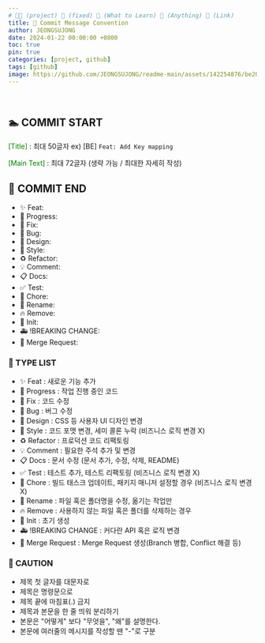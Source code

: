 ```yaml
---
# 👨‍💻 (project) 📌 (fixed) 📖 (What to Learn) 🧷 (Anything) 🌱 (Link)
title: 📌 Commit Message Convention
author: JEONGSUJONG
date: 2024-01-22 00:00:00 +0800
toc: true
pin: true
categories: [project, github]
tags: [github]
image: https://github.com/JEONGSUJONG/readme-main/assets/142254876/be20d816-7e67-4b9f-af6e-816b7e524d42
---
```


<br>

## 🏊 COMMIT START
<span style = "Color: green">[Title]</span> : 최대 50글자   ex) [BE] `Feat: Add Key mapping`  

<span style = "Color: green">[Main Text]</span> : 최대 72글자 (생략 가능 / 최대한 자세히 작성)  

## 🛌 COMMIT END
- ✨ Feat: 
- 🚧 Progress: 
- 🎯 Fix: 
- 🐛 Bug: 
- 🎨 Design: 
- 💄 Style: 
- ♻️ Refactor: 
- 💡 Comment: 
- 📋 Docs: 
- ✅ Test: 
- 🔖 Chore: 
- 📝 Rename: 
- 🔥 Remove: 
- 📌 Init: 
- 🚑 !BREAKING CHANGE: 
- 🔔 Merge Request: 

### 📄 TYPE LIST 
- ✨ Feat             : 새로운 기능 추가   
- 🚧 Progress         : 작업 진행 중인 코드
- 🎯 Fix              : 코드 수정
- 🐛 Bug              : 버그 수정
- 🎨 Design           : CSS 등 사용자 UI 디자인 변경  
- 💄 Style            : 코드 포맷 변경, 세미 콜론 누락 (비즈니스 로직 변경 X)  
- ♻️ Refactor         : 프로덕션 코드 리팩토링
- 💡 Comment          : 필요한 주석 추가 및 변경
- 📋 Docs             : 문서 수정 (문서 추가, 수정, 삭제, README)  
- ✅ Test             : 테스트 추가, 테스트 리팩토링 (비즈니스 로직 변경 X)  
- 🔖 Chore            : 빌드 태스크 업데이트, 패키지 매니저 설정할 경우 (비즈니스 로직 변경 X)
- 📝 Rename           : 파일 혹은 폴더명을 수정, 옮기는 작업만
- 🔥 Remove           : 사용하지 않는 파일 혹은 폴더를 삭제하는 경우
- 📌 Init             : 초기 생성  
- 🚑 !BREAKING CHANGE : 커다란 API 혹은 로직 변경
- 🔔 Merge Request    : Merge Request 생성(Branch 병합, Conflict 해결 등)

### 🚨 CAUTION
- 제목 첫 글자를 대문자로  
- 제목은 명령문으로  
- 제목 끝에 마침표(.) 금지  
- 제목과 본문을 한 줄 띄워 분리하기  
- 본문은 "어떻게" 보다 "무엇을", "왜"를 설명한다.  
- 본문에 여러줄의 메시지를 작성할 땐 "-"로 구분
